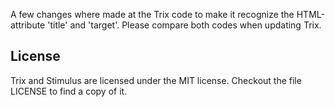 A few changes where made at the Trix code to make it recognize the HTML-attribute 'title' and 'target'.
Please compare both codes when updating Trix.

## License

Trix and Stimulus are licensed under the MIT license. Checkout the file LICENSE to find a copy of it.